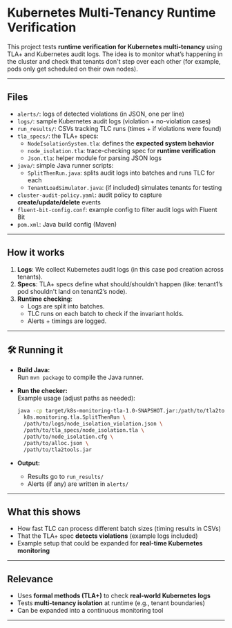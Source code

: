 # Kubernetes Multi-Tenancy Runtime Verification

This project tests **runtime verification for Kubernetes multi-tenancy** using TLA+ and Kubernetes audit logs. The idea is to monitor what’s happening in the cluster and check that tenants don't step over each other (for example, pods only get scheduled on their own nodes).

---

## Files

- `alerts/`: logs of detected violations (in JSON, one per line)
- `logs/`: sample Kubernetes audit logs (violation + no-violation cases)
- `run_results/`: CSVs tracking TLC runs (times + if violations were found)
- `tla_specs/`: the TLA+ specs:
  - `NodeIsolationSystem.tla`: defines the **expected system behavior**
  - `node_isolation.tla`: trace-checking spec for **runtime verification**
  - `Json.tla`: helper module for parsing JSON logs
- `java/`: simple Java runner scripts:
  - `SplitThenRun.java`: splits audit logs into batches and runs TLC for each
  - `TenantLoadSimulator.java`: (if included) simulates tenants for testing
- `cluster-audit-policy.yaml`: audit policy to capture **create/update/delete** events
- `fluent-bit-config.conf`: example config to filter audit logs with Fluent Bit
- `pom.xml`: Java build config (Maven)

---

## How it works

1. **Logs**: We collect Kubernetes audit logs (in this case pod creation across tenants).
2. **Specs**: TLA+ specs define what should/shouldn’t happen (like: tenant1’s pod shouldn't land on tenant2’s node).
3. **Runtime checking**: 
   - Logs are split into batches.
   - TLC runs on each batch to check if the invariant holds.
   - Alerts + timings are logged.

---

## 🛠 Running it

- **Build Java:**  
  Run `mvn package` to compile the Java runner.

- **Run the checker:**  
  Example usage (adjust paths as needed):

  ```bash
  java -cp target/k8s-monitoring-tla-1.0-SNAPSHOT.jar:/path/to/tla2tools.jar \
    k8s.monitoring.tla.SplitThenRun \
    /path/to/logs/node_isolation_violation.json \
    /path/to/tla_specs/node_isolation.tla \
    /path/to/node_isolation.cfg \
    /path/to/alloc.json \
    /path/to/tla2tools.jar
  ```

- **Output:**
  - Results go to `run_results/`
  - Alerts (if any) are written in `alerts/`

---

## What this shows

- How fast TLC can process different batch sizes (timing results in CSVs)
- That the TLA+ spec **detects violations** (example logs included)
- Example setup that could be expanded for **real-time Kubernetes monitoring**

---

## Relevance

- Uses **formal methods (TLA+)** to check **real-world Kubernetes logs**
- Tests **multi-tenancy isolation** at runtime (e.g., tenant boundaries)
- Can be expanded into a continuous monitoring tool

---
